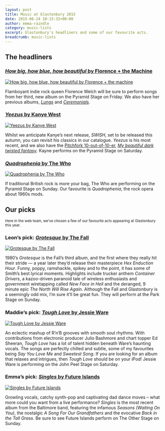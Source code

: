 ```yaml
---
layout: post
title: Music at Glastonbury 2015
date: 2015-06-24 10:15:32+00:00
author: emma-raindle
category: music-lists
excerpt: Glastonbury's headliners and some of our favourite acts.
breadcrumb: music-lists
---
```

## The headliners

### [<cite>How big, how blue, how beautiful</cite> by Florence + the Machine](https://suffolk.spydus.co.uk/cgi-bin/spydus.exe/ENQ/OPAC/BIBENQ/31728329?QRY=CTIBIB%3C%20IRN(49561754)&QRYTEXT=How%20big%2C%20how%20blue%2C%20how%20beautiful%20%5Bsound%20recording%5D)

[![How big, how blue, how beautiful by Florence + the machine](http://suffolklibraries.co.uk/wp-content/uploads/2015/05/bigbluebeautiful.jpg)](https://suffolk.spydus.co.uk/cgi-bin/spydus.exe/ENQ/OPAC/BIBENQ/31728329?QRY=CTIBIB%3C%20IRN(49561754)&QRYTEXT=How%20big%2C%20how%20blue%2C%20how%20beautiful%20%5Bsound%20recording%5D)

Flamboyant indie rock queen Florence Welch will be sure to perform songs from her third, new album on the Pyramid Stage on Friday. We also have her previous albums, <cite><a href="https://suffolk.spydus.co.uk/cgi-bin/spydus.exe/ENQ/OPAC/BIBENQ/33894020?QRY=CTIBIB%3C%20IRN(259265)&QRYTEXT=Lungs">Lungs</a></cite> and <cite><a href="https://suffolk.spydus.co.uk/cgi-bin/spydus.exe/ENQ/OPAC/BIBENQ/33891821?QRY=CTIBIB%3C%20IRN(5631538)&QRYTEXT=Ceremonials">Ceremonials</a></cite>.

### [<cite>Yeezus</cite> by Kanye West](https://suffolk.spydus.co.uk/cgi-bin/spydus.exe/ENQ/OPAC/BIBENQ/31726847?QRY=CTIBIB%3C%20IRN(25297079)&QRYTEXT=Yeezus%20%5Bsound%20recording%5D)

[![Yeezus by Kanye West](http://suffolklibraries.co.uk/wp-content/uploads/2015/06/yeezus.jpg)](https://suffolk.spydus.co.uk/cgi-bin/spydus.exe/ENQ/OPAC/BIBENQ/31726847?QRY=CTIBIB%3C%20IRN(25297079)&QRYTEXT=Yeezus%20%5Bsound%20recording%5D)

Whilst we anticipate Kanye&#8217;s next release, <cite>SWISH</cite>, set to be released this autumn, you can revisit his classics in our catalogue. <cite>Yeezus</cite> is his most recent, and we also have the <a href="http://pitchfork.com/reviews/albums/14880-my-beautiful-dark-twisted-fantasy/">Pitchfork 10-out-of-10-er</a>, <cite><a href="https://suffolk.spydus.co.uk/cgi-bin/spydus.exe/ENQ/OPAC/BIBENQ/33888073?QRY=CTIBIB%3C%20IRN(9299770)&QRYTEXT=My%20beautiful%20dark%20twisted%20fantasy.%20%5BCompact%20Disc%5D">My beautiful dark twisted fantasy</a></cite>. Kayne performs on the Pyramid Stage on Saturday.

### [<cite>Quadrophenia</cite> by The Who](https://suffolk.spydus.co.uk/cgi-bin/spydus.exe/ENQ/OPAC/BIBENQ/31731913?QRY=CTIBIB%3C%20IRN(9298999)&QRYTEXT=Quadrophenia%20%3A%20%5BCompact%20Disc%5D%20deluxe%20edition)

[![Quadrophenia by The Who](http://suffolklibraries.co.uk/wp-content/uploads/2015/06/quadrophenia.jpg)](https://suffolk.spydus.co.uk/cgi-bin/spydus.exe/ENQ/OPAC/BIBENQ/31731913?QRY=CTIBIB%3C%20IRN(9298999)&QRYTEXT=Quadrophenia%20%3A%20%5BCompact%20Disc%5D%20deluxe%20edition)

If traditional British rock is more your bag, The Who are performing on the Pyramid Stage on Sunday. Our favourite is <cite>Quadrophenia</cite>, the rock opera about 1960s mods.

## Our picks

<small>Here in the web team, we&#8217;ve chosen a few of our favourite acts appearing at Glastonbury this year.</small>

### Leon&#8217;s pick: [<cite>Grotesque</cite> by The Fall](https://suffolk.spydus.co.uk/cgi-bin/spydus.exe/ENQ/OPAC/BIBENQ/31735551?QRY=CTIBIB%3C%20IRN(94536)&QRYTEXT=Grotesque)

[![Grotesque by The Fall](http://suffolklibraries.co.uk/wp-content/uploads/2015/06/grotesque.jpg)](https://suffolk.spydus.co.uk/cgi-bin/spydus.exe/ENQ/OPAC/BIBENQ/31735551?QRY=CTIBIB%3C%20IRN(94536)&QRYTEXT=Grotesque)

1980’s <cite>Grotesque</cite> is the Fall’s third album, and the first where they really hit their stride — a year later they’d release their masterpiece <cite>Hex Enduction Hour</cite>. Funny, poppy, ramshackle, spikey and to the point, it has some of Smith’s best lyrical moments. Highlights include trucker anthem <cite>Container Drivers</cite>, a kazoo-driven paranoid tale of wireless enthusiasts and government wiretapping called <cite>New Face in Hell</cite> and the deranged, 9 minute epic <cite>The North Will Rise Again</cite>. Although the Fall and Glastonbury is a seemingly odd mix, I’m sure it’ll be great fun. They will perform at the Park Stage on Sunday.

### Maddie&#8217;s pick: [<cite>Tough Love</cite> by Jessie Ware](https://suffolk.spydus.co.uk/cgi-bin/spydus.exe/ENQ/OPAC/BIBENQ/31738884?QRY=CTIBIB%3C%20IRN(17294879)&QRYTEXT=Tough%20love%20%5Bsound%20recording%5D)

[![Tough Love by Jessie Ware](http://suffolklibraries.co.uk/wp-content/uploads/2015/06/toughlove.jpg)](https://suffolk.spydus.co.uk/cgi-bin/spydus.exe/ENQ/OPAC/BIBENQ/31738884?QRY=CTIBIB%3C%20IRN(17294879)&QRYTEXT=Tough%20love%20%5Bsound%20recording%5D)

An eclectic mashup of R&#8217;n&#8217;B grooves with smooth soul rhythms. With contributions from electronic producer Julio Bashmore and chart topper Ed Sheeran, <cite>Tough Love</cite> has a lot of talent hidden beneath Ware’s haunting vocals. The songs are perfectly chilled and subtle, some of my favourites being <cite>Say You Love Me</cite> and <cite>Sweetest Song</cite>. If you are looking for an album that relaxes and intrigues, then <cite>Tough Love</cite> should be on your iPod! Jessie Ware is performing on the John Peel Stage on Saturday.

### Emma&#8217;s pick: [<cite>Singles</cite> by Future Islands](https://suffolk.spydus.co.uk/cgi-bin/spydus.exe/ENQ/OPAC/BIBENQ/31742913?QRY=CTIBIB%3C%20IRN(16112012)&QRYTEXT=Singles%20%5Bsound%20recording%5D)

[![Singles by Future Islands](http://suffolklibraries.co.uk/wp-content/uploads/2015/06/singles.jpg)](https://suffolk.spydus.co.uk/cgi-bin/spydus.exe/ENQ/OPAC/BIBENQ/31742913?QRY=CTIBIB%3C%20IRN(16112012)&QRYTEXT=Singles%20%5Bsound%20recording%5D)

Growling vocals, catchy synth-pop and captivating dad dance moves &#8211; what more could you want from a live performance? <cite>Singles</cite> is the most recent album from the Baltimore band, featuring the infamous <cite>Seasons (Waiting On You)</cite>, the nostalgic <cite>A Song For Our Grandfathers</cite> and the evocative <cite>Back in the Tall Grass</cite>. Be sure to see Future Islands perform on The Other Stage on Sunday.
